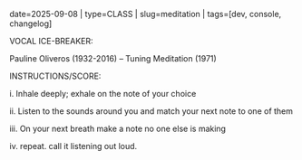 date=2025-09-08 | type=CLASS | slug=meditation | tags=[dev, console, changelog]

VOCAL ICE-BREAKER:

Pauline Oliveros (1932-2016) – Tuning Meditation (1971)

INSTRUCTIONS/SCORE:

i. Inhale deeply; exhale on the note of your choice

ii. Listen to the sounds around you and match your next note to one of them

iii. On your next breath make a note no one else is making

iv. repeat. call it listening out loud.
